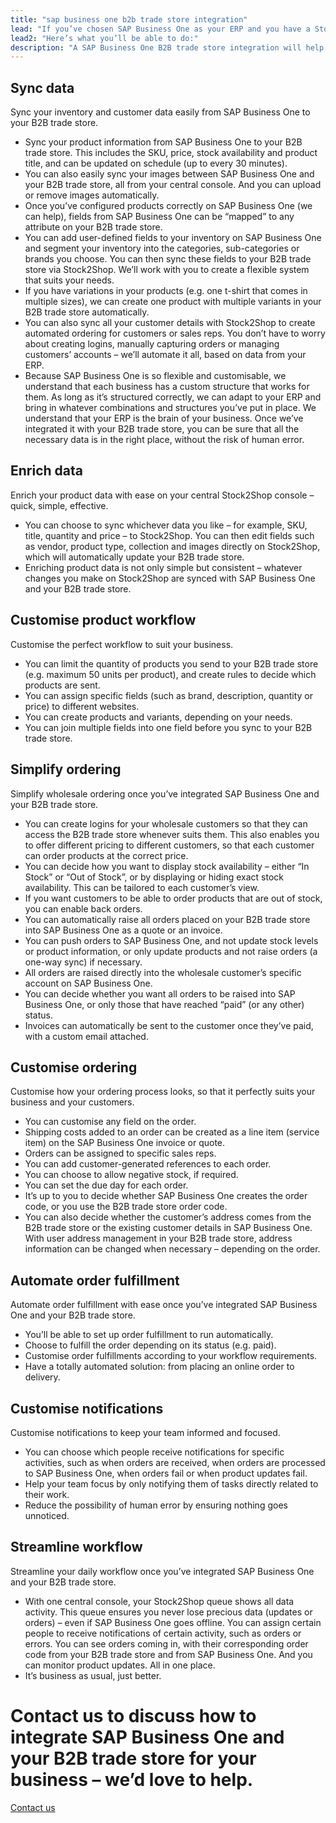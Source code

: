 ```yaml
---
title: "sap business one b2b trade store integration"
lead: "If you’ve chosen SAP Business One as your ERP and you have a Stock2Shop B2B trade store, we can easily integrate them with each other. Once SAP Business One and your B2B trade store are integrated, you’ll be able to run a more streamlined business."
lead2: "Here’s what you’ll be able to do:"
description: "A SAP Business One B2B trade store integration will help your business run better. Let Stock2Shop work with you to set up the ideal workflow to suit your business. We'll integrate SAP Business One and your B2B trade store to simplify order, streamline your workflow and more."
---
```


Sync data
---------

Sync your inventory and customer data easily from SAP Business One to your B2B trade store.

*   Sync your product information from SAP Business One to your B2B trade store. This includes the SKU, price, stock availability and product title, and can be updated on schedule (up to every 30 minutes).
*   You can also easily sync your images between SAP Business One and your B2B trade store, all from your central console. And you can upload or remove images automatically.
*   Once you’ve configured products correctly on SAP Business One (we can help), fields from SAP Business One can be “mapped” to any attribute on your B2B trade store.
*   You can add user-defined fields to your inventory on SAP Business One and segment your inventory into the categories, sub-categories or brands you choose. You can then sync these fields to your B2B trade store via Stock2Shop. We’ll work with you to create a flexible system that suits your needs.
*   If you have variations in your products (e.g. one t-shirt that comes in multiple sizes), we can create one product with multiple variants in your B2B trade store automatically.
*   You can also sync all your customer details with Stock2Shop to create automated ordering for customers or sales reps. You don’t have to worry about creating logins, manually capturing orders or managing customers’ accounts – we’ll automate it all, based on data from your ERP.
*   Because SAP Business One is so flexible and customisable, we understand that each business has a custom structure that works for them. As long as it’s structured correctly, we can adapt to your ERP and bring in whatever combinations and structures you’ve put in place. We understand that your ERP is the brain of your business. Once we’ve integrated it with your B2B trade store, you can be sure that all the necessary data is in the right place, without the risk of human error.

Enrich data
-----------

Enrich your product data with ease on your central Stock2Shop console – quick, simple, effective.

*   You can choose to sync whichever data you like – for example, SKU, title, quantity and price – to Stock2Shop. You can then edit fields such as vendor, product type, collection and images directly on Stock2Shop, which will automatically update your B2B trade store.
*   Enriching product data is not only simple but consistent – whatever changes you make on Stock2Shop are synced with SAP Business One and your B2B trade store.

Customise product workflow
--------------------------

Customise the perfect workflow to suit your business.

*   You can limit the quantity of products you send to your B2B trade store (e.g. maximum 50 units per product), and create rules to decide which products are sent.
*   You can assign specific fields (such as brand, description, quantity or price) to different websites.
*   You can create products and variants, depending on your needs.
*   You can join multiple fields into one field before you sync to your B2B trade store.

Simplify ordering
-----------------

Simplify wholesale ordering once you’ve integrated SAP Business One and your B2B trade store.

*   You can create logins for your wholesale customers so that they can access the B2B trade store whenever suits them. This also enables you to offer different pricing to different customers, so that each customer can order products at the correct price.
*   You can decide how you want to display stock availability – either “In Stock” or “Out of Stock”, or by displaying or hiding exact stock availability. This can be tailored to each customer’s view.
*   If you want customers to be able to order products that are out of stock, you can enable back orders.
*   You can automatically raise all orders placed on your B2B trade store into SAP Business One as a quote or an invoice.
*   You can push orders to SAP Business One, and not update stock levels or product information, or only update products and not raise orders (a one-way sync) if necessary.
*   All orders are raised directly into the wholesale customer’s specific account on SAP Business One.
*   You can decide whether you want all orders to be raised into SAP Business One, or only those that have reached “paid” (or any other) status.
*   Invoices can automatically be sent to the customer once they’ve paid, with a custom email attached.

Customise ordering
------------------

Customise how your ordering process looks, so that it perfectly suits your business and your customers.

*   You can customise any field on the order.
*   Shipping costs added to an order can be created as a line item (service item) on the SAP Business One invoice or quote.
*   Orders can be assigned to specific sales reps.
*   You can add customer-generated references to each order.
*   You can choose to allow negative stock, if required.
*   You can set the due day for each order.
*   It’s up to you to decide whether SAP Business One creates the order code, or you use the B2B trade store order code.
*   You can also decide whether the customer’s address comes from the B2B trade store or the existing customer details in SAP Business One. With user address management in your B2B trade store, address information can be changed when necessary – depending on the order.

Automate order fulfillment
--------------------------

Automate order fulfillment with ease once you’ve integrated SAP Business One and your B2B trade store.

*   You’ll be able to set up order fulfillment to run automatically.
*   Choose to fulfill the order depending on its status (e.g. paid).
*   Customise order fulfillments according to your workflow requirements.
*   Have a totally automated solution: from placing an online order to delivery.

Customise notifications
-----------------------

Customise notifications to keep your team informed and focused.

*   You can choose which people receive notifications for specific activities, such as when orders are received, when orders are processed to SAP Business One, when orders fail or when product updates fail.
*   Help your team focus by only notifying them of tasks directly related to their work.
*   Reduce the possibility of human error by ensuring nothing goes unnoticed.

Streamline workflow
-------------------

Streamline your daily workflow once you’ve integrated SAP Business One and your B2B trade store.

*   With one central console, your Stock2Shop queue shows all data activity. This queue ensures you never lose precious data (updates or orders) – even if SAP Business One goes offline. You can assign certain people to receive notifications of certain activity, such as orders or errors. You can see orders coming in, with their corresponding order code from your B2B trade store and from SAP Business One. And you can monitor product updates. All in one place.
*   It’s business as usual, just better.

Contact us to discuss how to integrate SAP Business One and your B2B trade store for your business – we’d love to help.
=======================================================================================================================

[Contact us](/contact-us "Contact Stock2Shop")

